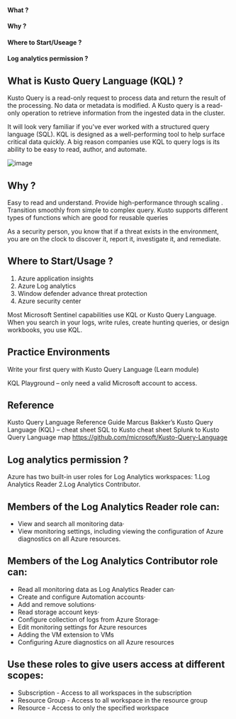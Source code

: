 #### What ?
#### Why ?
#### Where to Start/Useage ?
#### Log analytics permission ?

## What is Kusto Query Language (KQL) ?
Kusto Query is a read-only request to process data and return the result of the processing. No data or metadata is modified.
A Kusto query is a read-only operation to retrieve information from the ingested data in the cluster.
 
It will look very familiar if you've ever worked with a structured query language (SQL). KQL is designed as a well-performing tool to help surface critical data quickly. A big reason companies use KQL to query logs is its ability to be easy to read, author, and automate.

![image](https://github.com/RakeshPrasad21/Kido-Learning/assets/89901373/KQL-Introduction)


## Why ? 
Easy to read and understand.
Provide high-performance through scaling .
Transition smoothly from simple to complex query.
Kusto supports different types of functions which are good for reusable queries
 
As a security person, you know that if a threat exists in the environment, you are on the clock to discover it, report it, investigate it, and remediate.

## Where to Start/Usage ? 
1.	Azure application insights
2.	Azure Log analytics
3.	Window defender advance threat protection
4.	Azure security center
 
Most Microsoft Sentinel capabilities use KQL or Kusto Query Language. When you search in your logs, write rules, create hunting queries, or design workbooks, you use KQL. 
## Practice Environments
Write your first query with Kusto Query Language (Learn module)
 
KQL Playground – only need a valid Microsoft account to access.
 
## Reference
Kusto Query Language Reference Guide 
Marcus Bakker’s Kusto Query Language (KQL) – cheat sheet 
SQL to Kusto cheat sheet 
Splunk to Kusto Query Language map 
https://github.com/microsoft/Kusto-Query-Language

## Log analytics permission ? 
Azure has two built-in user roles for Log Analytics workspaces: 
1.Log Analytics Reader 
2.Log Analytics Contributor. 
 
## Members of the Log Analytics Reader role can: 
-	View and search all monitoring data· 
-	View monitoring settings, including viewing the configuration of Azure diagnostics on all Azure resources.
 
 
## Members of the Log Analytics Contributor role can: 
-	Read all monitoring data as Log Analytics Reader can· 
-	Create and configure Automation accounts· 
-	Add and remove solutions· 
-	Read storage account keys· 
-	Configure collection of logs from Azure Storage· 
-	Edit monitoring settings for Azure resources
-	Adding the VM extension to VMs
-	Configuring Azure diagnostics on all Azure resources
 
## Use these roles to give users access at different scopes:
-	Subscription - Access to all workspaces in the subscription
-	Resource Group - Access to all workspace in the resource group
-	Resource - Access to only the specified workspace




